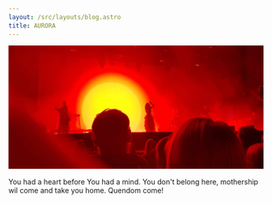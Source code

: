 ```yaml
---
layout: /src/layouts/blog.astro
title: AURORA
---
```



![img](/src/images/blog/aurora.jpg)

You had a heart before You had a mind. You don't belong here, mothership wil come and take you home. Quendom come!
